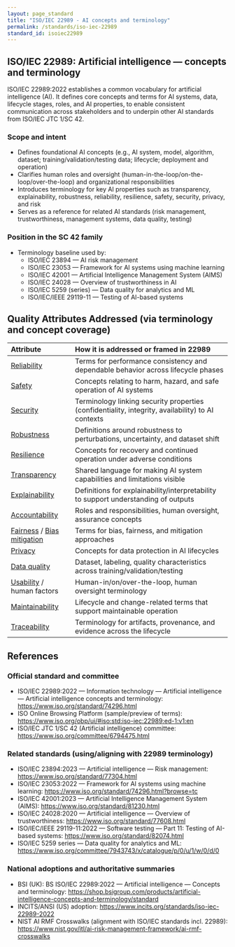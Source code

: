 ```yaml
---
layout: page_standard
title: "ISO/IEC 22989 - AI concepts and terminology"
permalink: /standards/iso-iec-22989
standard_id: isoiec22989
---
```


## ISO/IEC 22989: Artificial intelligence — concepts and terminology

ISO/IEC 22989:2022 establishes a common vocabulary for artificial intelligence (AI). It defines core concepts and terms for AI systems, data, lifecycle stages, roles, and AI properties, to enable consistent communication across stakeholders and to underpin other AI standards from ISO/IEC JTC 1/SC 42.

### Scope and intent
- Defines foundational AI concepts (e.g., AI system, model, algorithm, dataset; training/validation/testing data; lifecycle; deployment and operation)
- Clarifies human roles and oversight (human-in-the-loop/on-the-loop/over-the-loop) and organizational responsibilities
- Introduces terminology for key AI properties such as transparency, explainability, robustness, reliability, resilience, safety, security, privacy, and risk
- Serves as a reference for related AI standards (risk management, trustworthiness, management systems, data quality, testing)

### Position in the SC 42 family
- Terminology baseline used by:
  - ISO/IEC 23894 — AI risk management
  - ISO/IEC 23053 — Framework for AI systems using machine learning
  - ISO/IEC 42001 — Artificial Intelligence Management System (AIMS)
  - ISO/IEC 24028 — Overview of trustworthiness in AI
  - ISO/IEC 5259 (series) — Data quality for analytics and ML
  - ISO/IEC/IEEE 29119-11 — Testing of AI-based systems

## Quality Attributes Addressed (via terminology and concept coverage)

| Attribute | How it is addressed or framed in 22989 |
|:---|:---|
| [Reliability](/qualities/reliability) | Terms for performance consistency and dependable behavior across lifecycle phases |
| [Safety](/qualities/safety) | Concepts relating to harm, hazard, and safe operation of AI systems |
| [Security](/qualities/security) | Terminology linking security properties (confidentiality, integrity, availability) to AI contexts |
| [Robustness](/qualities/robustness) | Definitions around robustness to perturbations, uncertainty, and dataset shift |
| [Resilience](/qualities/resilience) | Concepts for recovery and continued operation under adverse conditions |
| [Transparency](/qualities/transparency) | Shared language for making AI system capabilities and limitations visible |
| [Explainability](/qualities/explainability) | Definitions for explainability/interpretability to support understanding of outputs |
| [Accountability](/qualities/accountability) | Roles and responsibilities, human oversight, assurance concepts |
| [Fairness](/qualities/fairness) / [Bias mitigation](/qualities/bias-mitigation) | Terms for bias, fairness, and mitigation approaches |
| [Privacy](/qualities/privacy) | Concepts for data protection in AI lifecycles |
| [Data quality](/qualities/data-quality) | Dataset, labeling, quality characteristics across training/validation/testing |
| [Usability](/qualities/usability) / human factors | Human-in/on/over-the-loop, human oversight terminology |
| [Maintainability](/qualities/maintainability) | Lifecycle and change-related terms that support maintainable operation |
| [Traceability](/qualities/traceability) | Terminology for artifacts, provenance, and evidence across the lifecycle |

## References

### Official standard and committee
- ISO/IEC 22989:2022 — Information technology — Artificial intelligence — Artificial intelligence concepts and terminology: https://www.iso.org/standard/74296.html
- ISO Online Browsing Platform (sample/preview of terms): https://www.iso.org/obp/ui/#iso:std:iso-iec:22989:ed-1:v1:en
- ISO/IEC JTC 1/SC 42 (Artificial intelligence) committee: https://www.iso.org/committee/6794475.html

### Related standards (using/aligning with 22989 terminology)
- ISO/IEC 23894:2023 — Artificial intelligence — Risk management: https://www.iso.org/standard/77304.html
- ISO/IEC 23053:2022 — Framework for AI systems using machine learning: https://www.iso.org/standard/74296.html?browse=tc
- ISO/IEC 42001:2023 — Artificial Intelligence Management System (AIMS): https://www.iso.org/standard/81230.html
- ISO/IEC 24028:2020 — Artificial intelligence — Overview of trustworthiness: https://www.iso.org/standard/77608.html
- ISO/IEC/IEEE 29119-11:2022 — Software testing — Part 11: Testing of AI-based systems: https://www.iso.org/standard/82074.html
- ISO/IEC 5259 series — Data quality for analytics and ML: https://www.iso.org/committee/7943743/x/catalogue/p/0/u/1/w/0/d/0

### National adoptions and authoritative summaries
- BSI (UK): BS ISO/IEC 22989:2022 — Artificial intelligence — Concepts and terminology: https://shop.bsigroup.com/products/artificial-intelligence-concepts-and-terminology/standard
- INCITS/ANSI (US) adoption: https://www.incits.org/standards/iso-iec-22989-2022
- NIST AI RMF Crosswalks (alignment with ISO/IEC standards incl. 22989): https://www.nist.gov/itl/ai-risk-management-framework/ai-rmf-crosswalks

